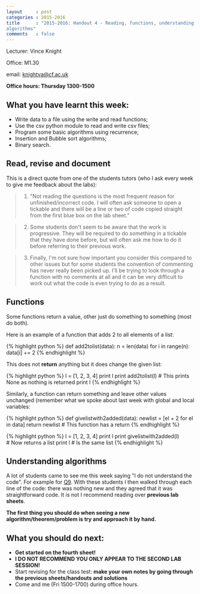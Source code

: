 ```yaml
---
layout     : post
categories : 2015-2016
title      : "2015-2016: Handout 4 - Reading, functions, understanding
algorithms"
comments   : false
---
```


Lecturer: Vince Knight

Office: M1.30

email: knightva@cf.ac.uk

**Office hours: Thursday 1300-1500**

## What you have learnt this week:

- Write data to a file using the write and read functions;
- Use the csv python module to read and write csv files;
- Program some basic algorithms using recurrence;
- Insertion and Bubble sort algorithms;
- Binary search.

## Read, revise and document

This is a direct quote from one of the students tutors (who I ask every week to
give me feedback about the labs):

> 1) "Not reading the questions is the most frequent reason for
> unfinished/incorrect code. I will often ask someone to open a tickable and
> there will be a line or two of code copied straight from the first blue box on
> the lab sheet."

> 2) Some students don't seem to be aware that the work is progressive. They will
> be required to do something in a tickable that they have done before, but will
> often ask me how to do it before referring to their previous work.

> 3) Finally, I'm not sure how important you consider this compared to other
> issues but for some students the convention of commenting has never really been
> picked up. I'll be trying to look through a function with no comments at all and
> it can be very difficult to work out what the code is even trying to do as a
> result.

## Functions

Some functions return a value, other just do something to something (most do
both).

Here is an example of a function that adds 2 to all elements of a list:

{% highlight python %}
def add2tolist(data):
    n = len(data)
    for i in range(n):
        data[i] += 2
{% endhighlight %}

This does not **return** anything but it does change the given list:

{% highlight python %}
l = [1, 2, 3, 4]
print l
print add2tolist(l)  # This prints None as nothing is returned
print l
{% endhighlight %}

Similarly, a function can return something and leave other values unchanged
(remember what we spoke about last week with global and local variables:

{% highlight python %}
def givelistwith2added(data):
    newlist = [el + 2 for el in data]
    return newlist  # This function has a return
{% endhighlight %}

{% highlight python %}
l = [1, 2, 3, 4]
print l
print givelistwith2added(l)  # Now returns a list
print l  # Is the same list
{% endhighlight %}

## Understanding algorithms

A lot of students came to see me this week saying "I do not understand the
code". For example for
[Q9](http://vknight.org/Computing_for_mathematics/Solutions/Week_04/#q09). With
these students I then walked through each line of the code: there was nothing
new and they agreed that it was straightforward code. It is not I recommend
reading over **previous lab sheets**.

**The first thing you should do when seeing a new algorithm/theorem/problem is
try and approach it by hand.**

## What you should do next:

- **Get started on the fourth sheet!**
- **I DO NOT RECOMMEND YOU ONLY APPEAR TO THE SECOND LAB SESSION!**
- Start revising for the class test: **make your own notes by going through the previous sheets/handouts and solutions**
- Come and me (Fri 1500-1700) during office hours.
